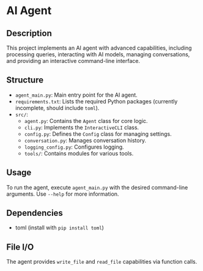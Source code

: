 # AI Agent

## Description

This project implements an AI agent with advanced capabilities, including processing queries, interacting with AI models, managing conversations, and providing an interactive command-line interface.

## Structure

*   `agent_main.py`: Main entry point for the AI agent.
*   `requirements.txt`: Lists the required Python packages (currently incomplete, should include `toml`).
*   `src/`:
    *   `agent.py`: Contains the `Agent` class for core logic.
    *   `cli.py`: Implements the `InteractiveCLI` class.
    *   `config.py`: Defines the `Config` class for managing settings.
    *   `conversation.py`: Manages conversation history.
    *   `logging_config.py`: Configures logging.
    *   `tools/`: Contains modules for various tools.

## Usage

To run the agent, execute `agent_main.py` with the desired command-line arguments. Use `--help` for more information.

## Dependencies

*   toml (install with `pip install toml`)

## File I/O

The agent provides `write_file` and `read_file` capabilities via function calls.
